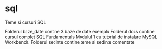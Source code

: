 # sql
Teme si cursuri SQL

Folderul baze_date contine 3 baze de date exemplu
Folderul docs contine cursul complet SQL Fundamentals Modulul 1 cu tutorial de instalare MySQL Workbench. 
Folderul sedinte contine teme si sedinte comentate.

